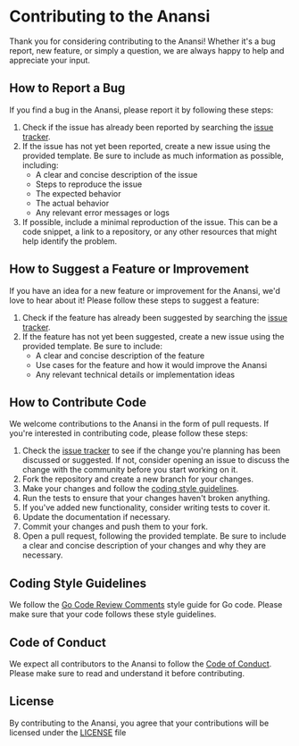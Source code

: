 # Contributing to the Anansi

Thank you for considering contributing to the Anansi! Whether it's a bug report, new feature, or simply a question, we are always happy to help and appreciate your input.

## How to Report a Bug

If you find a bug in the Anansi, please report it by following these steps:

1. Check if the issue has already been reported by searching the [issue tracker](https://github.com/ChistaDATA/ChistaDATA-Profiler-for-ClickHouse/issues).
2. If the issue has not yet been reported, create a new issue using the provided template. Be sure to include as much information as possible, including:
    - A clear and concise description of the issue
    - Steps to reproduce the issue
    - The expected behavior
    - The actual behavior
    - Any relevant error messages or logs
3. If possible, include a minimal reproduction of the issue. This can be a code snippet, a link to a repository, or any other resources that might help identify the problem.

## How to Suggest a Feature or Improvement

If you have an idea for a new feature or improvement for the Anansi, we'd love to hear about it! Please follow these steps to suggest a feature:

1. Check if the feature has already been suggested by searching the [issue tracker](https://github.com/ChistaDATA/ChistaDATA-Profiler-for-ClickHouse/issues).
2. If the feature has not yet been suggested, create a new issue using the provided template. Be sure to include:
    - A clear and concise description of the feature
    - Use cases for the feature and how it would improve the Anansi
    - Any relevant technical details or implementation ideas

## How to Contribute Code

We welcome contributions to the Anansi in the form of pull requests. If you're interested in contributing code, please follow these steps:

1. Check the [issue tracker](https://github.com/ChistaDATA/ChistaDATA-Profiler-for-ClickHouse/issues) to see if the change you're planning has been discussed or suggested. If not, consider opening an issue to discuss the change with the community before you start working on it.
2. Fork the repository and create a new branch for your changes.
3. Make your changes and follow the [coding style guidelines](#coding-style-guidelines).
4. Run the tests to ensure that your changes haven't broken anything.
5. If you've added new functionality, consider writing tests to cover it.
6. Update the documentation if necessary.
7. Commit your changes and push them to your fork.
8. Open a pull request, following the provided template. Be sure to include a clear and concise description of your changes and why they are necessary.

## Coding Style Guidelines

We follow the [Go Code Review Comments](https://github.com/golang/go/wiki/CodeReviewComments) style guide for Go code. Please make sure that your code follows these style guidelines.

## Code of Conduct

We expect all contributors to the Anansi to follow the [Code of Conduct](CODE_OF_CONDUCT.md). Please make sure to read and understand it before contributing.

## License

By contributing to the Anansi, you agree that your contributions will be licensed under the [LICENSE](LICENSE) file
